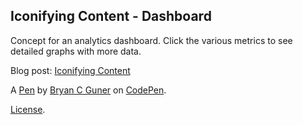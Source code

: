 ## Iconifying Content - Dashboard

Concept for an analytics dashboard. Click the various metrics to see detailed graphs with more data.

Blog post: [Iconifying Content](http://codersblock.com/blog/iconifying-content/)

A [Pen](https://codepen.io/bgoonz/pen/VwPgYQa) by [Bryan C Guner](https://codepen.io/bgoonz) on [CodePen](https://codepen.io).

[License](https://codepen.io/bgoonz/pen/VwPgYQa/license).
